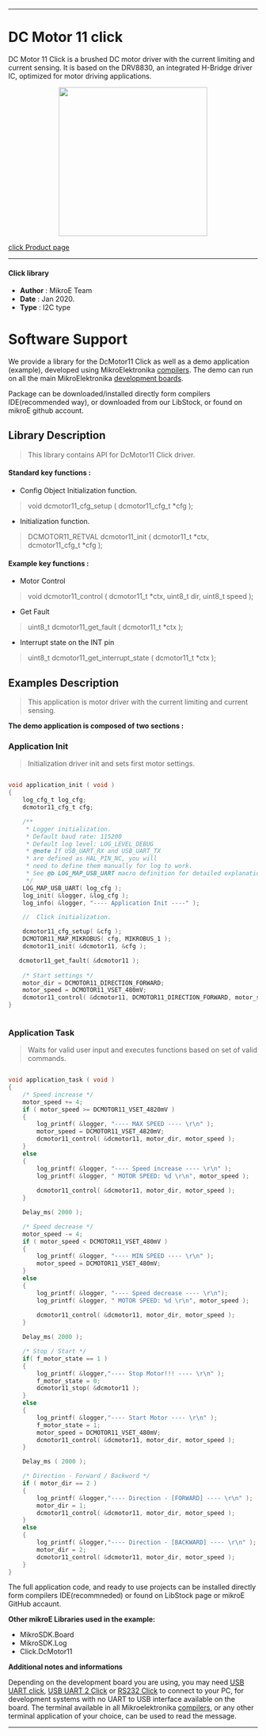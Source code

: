 
---
# DC Motor 11 click

DC Motor 11 Click is a brushed DC motor driver with the current limiting and current sensing. It is based on the DRV8830, an integrated H-Bridge driver IC, optimized for motor driving applications.

<p align="center">
  <img src="https://download.mikroe.com/images/click_for_ide/dcmotor11_click.png" height=300px>
</p>

[click Product page](https://www.mikroe.com/dc-motor-11-click)

---


#### Click library 

- **Author**        : MikroE Team
- **Date**          : Jan 2020.
- **Type**          : I2C type


# Software Support

We provide a library for the DcMotor11 Click 
as well as a demo application (example), developed using MikroElektronika 
[compilers](https://shop.mikroe.com/compilers). 
The demo can run on all the main MikroElektronika [development boards](https://shop.mikroe.com/development-boards).

Package can be downloaded/installed directly form compilers IDE(recommended way), or downloaded from our LibStock, or found on mikroE github account. 

## Library Description

> This library contains API for DcMotor11 Click driver.

#### Standard key functions :

- Config Object Initialization function.
> void dcmotor11_cfg_setup ( dcmotor11_cfg_t *cfg ); 
 
- Initialization function.
> DCMOTOR11_RETVAL dcmotor11_init ( dcmotor11_t *ctx, dcmotor11_cfg_t *cfg );

#### Example key functions :

- Motor Control
> void dcmotor11_control ( dcmotor11_t *ctx, uint8_t dir, uint8_t speed );
 
- Get Fault
> uint8_t dcmotor11_get_fault ( dcmotor11_t *ctx );

- Interrupt state on the INT pin
> uint8_t dcmotor11_get_interrupt_state ( dcmotor11_t *ctx );

## Examples Description

> This application is motor driver with the current limiting and current sensing.

**The demo application is composed of two sections :**

### Application Init 

> Initialization driver init and sets first motor settings.

```c

void application_init ( void )
{
    log_cfg_t log_cfg;
    dcmotor11_cfg_t cfg;

    /** 
     * Logger initialization.
     * Default baud rate: 115200
     * Default log level: LOG_LEVEL_DEBUG
     * @note If USB_UART_RX and USB_UART_TX 
     * are defined as HAL_PIN_NC, you will 
     * need to define them manually for log to work. 
     * See @b LOG_MAP_USB_UART macro definition for detailed explanation.
     */
    LOG_MAP_USB_UART( log_cfg );
    log_init( &logger, &log_cfg );
    log_info( &logger, "---- Application Init ----" );

    //  Click initialization.

    dcmotor11_cfg_setup( &cfg );
    DCMOTOR11_MAP_MIKROBUS( cfg, MIKROBUS_1 );
    dcmotor11_init( &dcmotor11, &cfg );

   dcmotor11_get_fault( &dcmotor11 );
    
    /* Start settings */
    motor_dir = DCMOTOR11_DIRECTION_FORWARD;
    motor_speed = DCMOTOR11_VSET_480mV;
    dcmotor11_control( &dcmotor11, DCMOTOR11_DIRECTION_FORWARD, motor_speed );
}
  
```

### Application Task

> Waits for valid user input and executes functions based on set of valid commands.

```c

void application_task ( void )
{
    /* Speed increase */
    motor_speed += 4;
    if ( motor_speed >= DCMOTOR11_VSET_4820mV )
    {
        log_printf( &logger, "---- MAX SPEED ---- \r\n" );
        motor_speed = DCMOTOR11_VSET_4820mV;
        dcmotor11_control( &dcmotor11, motor_dir, motor_speed );
    }
    else
    {
        log_printf( &logger, "---- Speed increase ---- \r\n" );
        log_printf( &logger, " MOTOR SPEED: %d \r\n", motor_speed );
        
        dcmotor11_control( &dcmotor11, motor_dir, motor_speed );
    }

    Delay_ms( 2000 );

    /* Speed decrease */
    motor_speed -= 4;
    if ( motor_speed < DCMOTOR11_VSET_480mV )
    {
        log_printf( &logger, "---- MIN SPEED ---- \r\n" );
        motor_speed = DCMOTOR11_VSET_480mV;
    }
    else
    {
        log_printf( &logger, "---- Speed decrease ---- \r\n");
        log_printf( &logger, " MOTOR SPEED: %d \r\n", motor_speed );
        
        dcmotor11_control( &dcmotor11, motor_dir, motor_speed );
    }

    Delay_ms( 2000 );

    /* Stop / Start */
    if( f_motor_state == 1 )
    {
        log_printf( &logger,"---- Stop Motor!!! ---- \r\n" );
        f_motor_state = 0;
        dcmotor11_stop( &dcmotor11 );
    }
    else
    {
        log_printf( &logger,"---- Start Motor ---- \r\n" );
        f_motor_state = 1;
        motor_speed = DCMOTOR11_VSET_480mV;
        dcmotor11_control( &dcmotor11, motor_dir, motor_speed );
    }

    Delay_ms ( 2000 );

    /* Direction - Forward / Backword */
    if ( motor_dir == 2 )
    {
        log_printf( &logger,"---- Direction - [FORWARD] ---- \r\n" );
        motor_dir = 1;
        dcmotor11_control( &dcmotor11, motor_dir, motor_speed );
    }
    else
    {
        log_printf( &logger,"---- Direction - [BACKWARD] ---- \r\n" );
        motor_dir = 2;
        dcmotor11_control( &dcmotor11, motor_dir, motor_speed );
    }
} 

```

The full application code, and ready to use projects can be  installed directly form compilers IDE(recommneded) or found on LibStock page or mikroE GitHub accaunt.

**Other mikroE Libraries used in the example:** 

- MikroSDK.Board
- MikroSDK.Log
- Click.DcMotor11

**Additional notes and informations**

Depending on the development board you are using, you may need 
[USB UART click](https://shop.mikroe.com/usb-uart-click), 
[USB UART 2 Click](https://shop.mikroe.com/usb-uart-2-click) or 
[RS232 Click](https://shop.mikroe.com/rs232-click) to connect to your PC, for 
development systems with no UART to USB interface available on the board. The 
terminal available in all Mikroelektronika 
[compilers](https://shop.mikroe.com/compilers), or any other terminal application 
of your choice, can be used to read the message.



---
